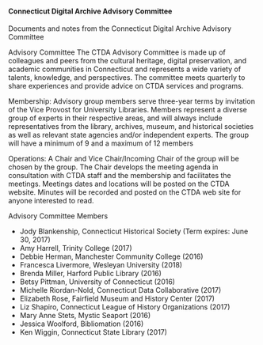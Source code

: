 #### Connecticut Digital Archive Advisory Committee
Documents and notes from the Connecticut Digital Archive Advisory Committee  

Advisory Committee
The CTDA Advisory Committee is made up of colleagues and peers from the cultural heritage, digital preservation, and academic communities in Connecticut and represents a wide variety of talents, knowledge, and perspectives. The committee meets quarterly to share experiences and provide advice on CTDA services and programs.

Membership:
Advisory group members serve three-year terms by invitation of the Vice Provost for University Libraries. Members represent a diverse group of experts in their respective areas, and will always include representatives from the library, archives, museum, and historical societies as well as relevant state agencies and/or independent experts. The group will have a minimum of 9 and a maximum of 12 members

Operations:
A Chair and Vice Chair/Incoming Chair of the group will be chosen by the group. The Chair develops the meeting agenda in consultation with CTDA staff and the membership and facilitates the meetings. Meetings dates and locations will be posted on the CTDA website. Minutes will be recorded and posted on the CTDA web site for anyone interested to read. 

Advisory Committee Members
* Jody Blankenship, Connecticut Historical Society (Term expires: June 30, 2017)
* Amy Harrell, Trinity College (2017)
* Debbie Herman, Manchester Community College (2016)
* Francesca Livermore, Wesleyan University (2018)
* Brenda Miller, Harford Public Library (2016)
* Betsy Pittman, University of Connecticut (2016)
* Michelle Riordan-Nold, Connecticut Data Collaborative (2017)
* Elizabeth Rose, Fairfield Museum and History Center (2017)
* Liz Shapiro, Connecticut League of History Organizations (2017)
* Mary Anne Stets, Mystic Seaport (2016)
* Jessica Woolford, Bibliomation (2016)
* Ken Wiggin, Connecticut State Library (2017)
